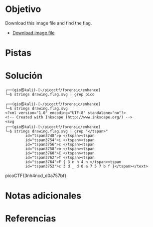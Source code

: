 # Objetivo
Download this image file and find the flag.

- [Download image file](https://artifacts.picoctf.net/c/102/drawing.flag.svg)
# Pistas
# Solución
```
┌──(gio㉿kali)-[~/picoctf/forensic/enhance]
└─$ strings drawing.flag.svg | grep pico
                                                                                                      
┌──(gio㉿kali)-[~/picoctf/forensic/enhance]
└─$ strings drawing.flag.svg            
<?xml version="1.0" encoding="UTF-8" standalone="no"?>
<!-- Created with Inkscape (http://www.inkscape.org/) -->
<svg
┌──(gio㉿kali)-[~/picoctf/forensic/enhance]
└─$ strings drawing.flag.svg | grep "</tspan>"
         id="tspan3748">p </tspan><tspan
         id="tspan3754">i </tspan><tspan
         id="tspan3756">c </tspan><tspan
         id="tspan3758">o </tspan><tspan
         id="tspan3760">C </tspan><tspan
         id="tspan3762">T </tspan><tspan
         id="tspan3764">F { 3 n h 4 n </tspan><tspan
         id="tspan3752">c 3 d _ d 0 a 7 5 7 b f }</tspan></text>
```
picoCTF{3nh4ncd_d0a757bf}
# Notas adicionales
# Referencias